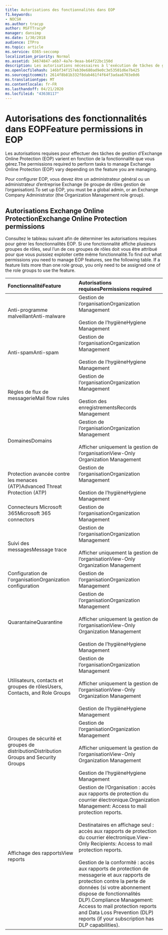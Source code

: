```yaml
---
title: Autorisations des fonctionnalités dans EOP
f1.keywords:
- NOCSH
ms.author: tracyp
author: MSFTTracyP
manager: dansimp
ms.date: 1/30/2018
audience: ITPro
ms.topic: article
ms.service: O365-seccomp
localization_priority: Normal
ms.assetid: 34674847-a6b7-4a7e-9eaa-b64f22bc150d
description: Les autorisations nécessaires à l'exécution de tâches de gestion de Microsoft Exchange Online Protection (EOP) varient selon les fonctionnalités gérées.
ms.openlocfilehash: 146bf34f157eb30e680ad9e0c3e53501d6e7b425
ms.sourcegitcommit: 2614f8b81b332f8dab461f4f64f3adaa6703e0d6
ms.translationtype: MT
ms.contentlocale: fr-FR
ms.lasthandoff: 04/21/2020
ms.locfileid: "43638117"
---
```

# <a name="feature-permissions-in-eop"></a><span data-ttu-id="8dc33-103">Autorisations des fonctionnalités dans EOP</span><span class="sxs-lookup"><span data-stu-id="8dc33-103">Feature permissions in EOP</span></span>

<span data-ttu-id="8dc33-104">Les autorisations requises pour effectuer des tâches de gestion d’Exchange Online Protection (EOP) varient en fonction de la fonctionnalité que vous gérez.</span><span class="sxs-lookup"><span data-stu-id="8dc33-104">The permissions required to perform tasks to manage Exchange Online Protection (EOP) vary depending on the feature you are managing.</span></span>

<span data-ttu-id="8dc33-105">Pour configurer EOP, vous devez être un administrateur général ou un administrateur d’entreprise Exchange (le groupe de rôles gestion de l’organisation).</span><span class="sxs-lookup"><span data-stu-id="8dc33-105">To set up EOP, you must be a global admin, or an Exchange Company Administrator (the Organization Management role group).</span></span>

## <a name="exchange-online-protection-permissions"></a><span data-ttu-id="8dc33-106">Autorisations Exchange Online Protection</span><span class="sxs-lookup"><span data-stu-id="8dc33-106">Exchange Online Protection permissions</span></span>

<span data-ttu-id="8dc33-p101">Consultez le tableau suivant afin de déterminer les autorisations requises pour gérer les fonctionnalités EOP. Si une fonctionnalité affiche plusieurs groupes de rôles, seul l’un de ces groupes de rôles doit vous être attribué pour que vous puissiez exploiter cette même fonctionnalité.</span><span class="sxs-lookup"><span data-stu-id="8dc33-p101">To find out what permissions you need to manage EOP features, see the following table. If a feature lists more than one role group, you only need to be assigned one of the role groups to use the feature.</span></span>

|<span data-ttu-id="8dc33-109">**Fonctionnalité**</span><span class="sxs-lookup"><span data-stu-id="8dc33-109">**Feature**</span></span>|<span data-ttu-id="8dc33-110">**Autorisations requises**</span><span class="sxs-lookup"><span data-stu-id="8dc33-110">**Permissions required**</span></span>|
|:-----|:-----|
|<span data-ttu-id="8dc33-111">Anti-programme malveillant</span><span class="sxs-lookup"><span data-stu-id="8dc33-111">Anti-malware</span></span>|<span data-ttu-id="8dc33-112">Gestion de l’organisation</span><span class="sxs-lookup"><span data-stu-id="8dc33-112">Organization Management</span></span> <br/><br/> <span data-ttu-id="8dc33-113">Gestion de l’hygiène</span><span class="sxs-lookup"><span data-stu-id="8dc33-113">Hygiene Management</span></span>|
|<span data-ttu-id="8dc33-114">Anti-spam</span><span class="sxs-lookup"><span data-stu-id="8dc33-114">Anti-spam</span></span>|<span data-ttu-id="8dc33-115">Gestion de l’organisation</span><span class="sxs-lookup"><span data-stu-id="8dc33-115">Organization Management</span></span> <br/><br/> <span data-ttu-id="8dc33-116">Gestion de l’hygiène</span><span class="sxs-lookup"><span data-stu-id="8dc33-116">Hygiene Management</span></span>|
|<span data-ttu-id="8dc33-117">Règles de flux de messagerie</span><span class="sxs-lookup"><span data-stu-id="8dc33-117">Mail flow rules</span></span>|<span data-ttu-id="8dc33-118">Gestion de l’organisation</span><span class="sxs-lookup"><span data-stu-id="8dc33-118">Organization Management</span></span> <br/><br/> <span data-ttu-id="8dc33-119">Gestion des enregistrements</span><span class="sxs-lookup"><span data-stu-id="8dc33-119">Records Management</span></span>|
|<span data-ttu-id="8dc33-120">Domaines</span><span class="sxs-lookup"><span data-stu-id="8dc33-120">Domains</span></span>|<span data-ttu-id="8dc33-121">Gestion de l’organisation</span><span class="sxs-lookup"><span data-stu-id="8dc33-121">Organization Management</span></span> <br/><br/> <span data-ttu-id="8dc33-122">Afficher uniquement la gestion de l’organisation</span><span class="sxs-lookup"><span data-stu-id="8dc33-122">View-Only Organization Management</span></span>|
|<span data-ttu-id="8dc33-123">Protection avancée contre les menaces (ATP)</span><span class="sxs-lookup"><span data-stu-id="8dc33-123">Advanced Threat Protection (ATP)</span></span>|<span data-ttu-id="8dc33-124">Gestion de l’organisation</span><span class="sxs-lookup"><span data-stu-id="8dc33-124">Organization Management</span></span> <br/><br/> <span data-ttu-id="8dc33-125">Gestion de l’hygiène</span><span class="sxs-lookup"><span data-stu-id="8dc33-125">Hygiene Management</span></span>|
|<span data-ttu-id="8dc33-126">Connecteurs Microsoft 365</span><span class="sxs-lookup"><span data-stu-id="8dc33-126">Microsoft 365 connectors</span></span>|<span data-ttu-id="8dc33-127">Gestion de l’organisation</span><span class="sxs-lookup"><span data-stu-id="8dc33-127">Organization Management</span></span>|
|<span data-ttu-id="8dc33-128">Suivi des messages</span><span class="sxs-lookup"><span data-stu-id="8dc33-128">Message trace</span></span>|<span data-ttu-id="8dc33-129">Gestion de l’organisation</span><span class="sxs-lookup"><span data-stu-id="8dc33-129">Organization Management</span></span> <br/><br/> <span data-ttu-id="8dc33-130">Afficher uniquement la gestion de l’organisation</span><span class="sxs-lookup"><span data-stu-id="8dc33-130">View-Only Organization Management</span></span>|
|<span data-ttu-id="8dc33-131">Configuration de l'organisation</span><span class="sxs-lookup"><span data-stu-id="8dc33-131">Organization configuration</span></span>|<span data-ttu-id="8dc33-132">Gestion de l’organisation</span><span class="sxs-lookup"><span data-stu-id="8dc33-132">Organization Management</span></span>|
|<span data-ttu-id="8dc33-133">Quarantaine</span><span class="sxs-lookup"><span data-stu-id="8dc33-133">Quarantine</span></span>|<span data-ttu-id="8dc33-134">Gestion de l’organisation</span><span class="sxs-lookup"><span data-stu-id="8dc33-134">Organization Management</span></span> <br/><br/> <span data-ttu-id="8dc33-135">Afficher uniquement la gestion de l’organisation</span><span class="sxs-lookup"><span data-stu-id="8dc33-135">View-Only Organization Management</span></span> <br/><br/> <span data-ttu-id="8dc33-136">Gestion de l’hygiène</span><span class="sxs-lookup"><span data-stu-id="8dc33-136">Hygiene Management</span></span>|
|<span data-ttu-id="8dc33-137">Utilisateurs, contacts et groupes de rôles</span><span class="sxs-lookup"><span data-stu-id="8dc33-137">Users, Contacts, and Role Groups</span></span>|<span data-ttu-id="8dc33-138">Gestion de l’organisation</span><span class="sxs-lookup"><span data-stu-id="8dc33-138">Organization Management</span></span> <br/><br/> <span data-ttu-id="8dc33-139">Afficher uniquement la gestion de l’organisation</span><span class="sxs-lookup"><span data-stu-id="8dc33-139">View-Only Organization Management</span></span> <br/><br/> <span data-ttu-id="8dc33-140">Gestion de l’hygiène</span><span class="sxs-lookup"><span data-stu-id="8dc33-140">Hygiene Management</span></span>|
|<span data-ttu-id="8dc33-141">Groupes de sécurité et groupes de distribution</span><span class="sxs-lookup"><span data-stu-id="8dc33-141">Distribution Groups and Security Groups</span></span>|<span data-ttu-id="8dc33-142">Gestion de l’organisation</span><span class="sxs-lookup"><span data-stu-id="8dc33-142">Organization Management</span></span> <br/><br/> <span data-ttu-id="8dc33-143">Afficher uniquement la gestion de l’organisation</span><span class="sxs-lookup"><span data-stu-id="8dc33-143">View-Only Organization Management</span></span> <br/><br/> <span data-ttu-id="8dc33-144">Gestion de l’hygiène</span><span class="sxs-lookup"><span data-stu-id="8dc33-144">Hygiene Management</span></span>|
|<span data-ttu-id="8dc33-145">Affichage des rapports</span><span class="sxs-lookup"><span data-stu-id="8dc33-145">View reports</span></span>|<span data-ttu-id="8dc33-146">Gestion de l’Organisation : accès aux rapports de protection du courrier électronique.</span><span class="sxs-lookup"><span data-stu-id="8dc33-146">Organization Management: Access to mail protection reports.</span></span> <br/><br/> <span data-ttu-id="8dc33-147">Destinataires en affichage seul : accès aux rapports de protection du courrier électronique.</span><span class="sxs-lookup"><span data-stu-id="8dc33-147">View-Only Recipients: Access to mail protection reports.</span></span>  <br/><br/> <span data-ttu-id="8dc33-148">Gestion de la conformité : accès aux rapports de protection de messagerie et aux rapports de protection contre la perte de données (si votre abonnement dispose de fonctionnalités DLP).</span><span class="sxs-lookup"><span data-stu-id="8dc33-148">Compliance Management: Access to mail protection reports and Data Loss Prevention (DLP) reports (if your subscription has DLP capabilities).</span></span>|
